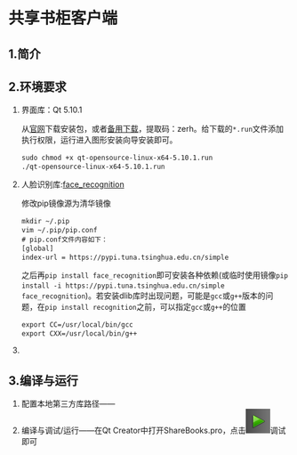 # 共享书柜客户端

## 1.简介



## 2.环境要求

1. 界面库：Qt 5.10.1

   从[官网](https://www.qt.io/)下载安装包，或者[备用下载](https://pan.baidu.com/s/14h2cb8roLD9HscljsF-iVw?errno=0&errmsg=Auth%20Login%20Sucess&&bduss=&ssnerror=0&traceid=)，提取码：zerh。给下载的`*.run`文件添加执行权限，运行进入图形安装向导安装即可。

   ```shell
   sudo chmod +x qt-opensource-linux-x64-5.10.1.run
   ./qt-opensource-linux-x64-5.10.1.run
   ```

2. 人脸识别库:[face_recognition](https://github.com/ageitgey/face_recognition)

   修改pip镜像源为清华镜像
   ```shell
   mkdir ~/.pip
   vim ~/.pip/pip.conf
   # pip.conf文件内容如下：
   [global]
   index-url = https://pypi.tuna.tsinghua.edu.cn/simple
   ```
   之后再`pip install face_recognition`即可安装各种依赖(或临时使用镜像`pip install -i https://pypi.tuna.tsinghua.edu.cn/simple face_recognition`)。若安装dlib库时出现问题，可能是`gcc`或`g++`版本的问题，在`pip install recognition`之前，可以指定`gcc`或`g++`的位置
   ```shell
   export CC=/usr/local/bin/gcc
   export CXX=/usr/local/bin/g++ 
   ```
3. 

## 3.编译与运行

1. 配置本地第三方库路径——
2. 编译与调试/运行——在Qt Creator中打开ShareBooks.pro，点击![](images/run.png)调试即可
